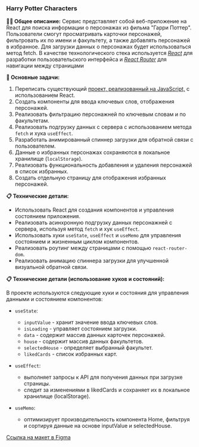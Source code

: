 ### Harry Potter Characters 

**👩‍💻 Общее описание:**
Сервис представляет собой веб-приложение на React для поиска информации о персонажах из фильма "Гарри Поттер". Пользователи смогут просматривать карточки персонажей, фильтровать их по имени и факультету, а также добавлять персонажей в избранное. Для загрузки данных о персонажах будет использоваться метод fetch. В качестве технологического стека используется <i><u>React</u></i> для разработки пользовательского интерфейса и <i><u>React Router</u></i> для навигации между страницами

**📌 Основные задачи:**

1. Переписать существующий <a href="https://github.com/wcodersv/HarryPotter.git">проект, реализованный на JavaScript,</a> с использованием React.
2. Создать компоненты для ввода ключевых слов, отображения персонажей.
3. Реализовать фильтрацию персонажней по ключевым словам и по факультетам.
4. Реализовать подгрузку данных с сервера с использованием метода `fetch` и хука `useEffect`.
5. Разработать анимированный спиннер загрузки для обратной связи с пользователем.
6. Данные о избранных персонажах сохраняются в локальное хранилище (`localStorage`).
7. Реализовать функциональность добавления и удаления персонажей в список избранных.
8. Создать отдельную страницу для отображения избранных персонажей.


**📋 Технические детали:**

- Использовать React  для создания компонентов и управления состоянием приложения.
- Реализовать асинхронную подгрузку данных персонажней с сервера, используя метод `fetch` и хук `useEffect`.
- Использовать хуки `useState`, `useEffect` и `useMemo` для управления состоянием и жизненным циклом компонентов.
- Реализовать роутинг между страницами с помощью `react-router-dom`.
- Реализовать анимацию спиннера загрузки для улучшенной визуальной обратной связи.

**📋  Технические детали (использование хуков и состояний):**

В проекте используются следующие хуки и состояния для управления данными и состоянием компонентов:
- `useState`:
  - `inputValue` - хранит значение ввода ключевых слов.
  - `isLoading` - управляет состоянием загрузки.
  - `data` - содержит массив данных карточек персонажей.
  - `house` - содержит массив данных факультетов.
  - `selectedHouse` - определяет выбранный факультет.
  - `likedCards` - список избранных карт.
  
- `useEffect`:
  - выполняет запросы к API для получения данных при загрузке страницы.
  - следит за изменениями в likedCards и сохраняет их в локальное хранилище (localStorage).

- `useMemo`:
  - оптимизирует производительность компонента Home, фильтруя и сортируя данные на основе inputValue и selectedHouse.



<a href="https://www.figma.com/file/IEKD0HrGYAPdk5CXmRxiTR/Projects?node-id=2536%3A1081&mode=dev">Ссылка на макет в Figma</a>